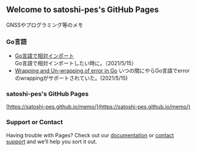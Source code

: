 ## Welcome to satoshi-pes's GitHub Pages

GNSSやプログラミング等のメモ

### Go言語

- [Go言語で相対インポート](https://satoshi-pes.github.io/memo/relative_import_Golang)  
Go言語で相対インポートしたい時に。（2021/5/15）
- [Wrapping and Un-wrapping of error in Go](https://golangbyexample.com/wrapping-and-unwrapping-error-golang/)
いつの間にやらGo言語でerrorのwrappingがサポートされていた。(2021/5/15)

### satoshi-pes's GitHub Pages
[https://satoshi-pes.github.io/memo/](https://satoshi-pes.github.io/memo/)

### Support or Contact

Having trouble with Pages? Check out our [documentation](https://docs.github.com/categories/github-pages-basics/) or [contact support](https://support.github.com/contact) and we’ll help you sort it out.
